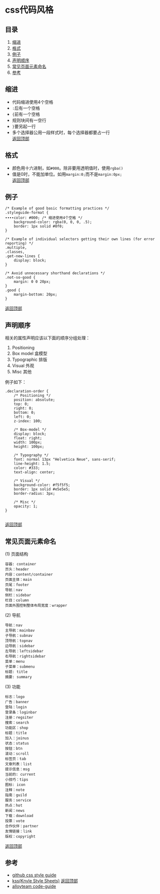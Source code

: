 # css代码风格
## <a name='TOC'>目录</a>
1. [缩进](#spacing)
1. [格式](#formatting)
1. [例子](#example)
1. [声明顺序](#order)
1. [常见页面元素命名](#fileNameDefine)
1. [参考](#reference)

## <a name='spacing'>缩进</a>
* 代码缩进使用4个空格
* `:`后有一个空格
* `{`前有一个空格
* 规则块间有一空行
* `}`要另起一行
* 多个选择器公用一段样式时，每个选择器都要占一行    
[返回顶部](#TOC)

## <a name='formatting'>格式</a>
* 颜色用十六进制，如`#000`。除非要用透明值时，使用`rgba()`
* 值是0时，不能加单位。如用`margin:0;`而不是`margin:0px;`    
[返回顶部](#TOC)

## <a name='example'>例子</a>
```
/* Example of good basic formatting practices */
.styleguide-format {
∙∙∙∙color: #000; /* 缩进使用4个空格 */
    background-color: rgba(0, 0, 0, .5);
    border: 1px solid #0f0;
}

/* Example of individual selectors getting their own lines (for error reporting) */
.multiple,
.classes,
.get-new-lines {
    display: block;
}

/* Avoid unnecessary shorthand declarations */
.not-so-good {
    margin: 0 0 20px;
}
.good {
    margin-bottom: 20px;
}

```
[返回顶部](#TOC)

## <a name='example'>声明顺序</a>
相关的属性声明应该以下面的顺序分组处理：

1. Positioning
1. Box model 盒模型
1. Typographic 排版
1. Visual 外观
1. Misc 其他

例子如下：
```
.declaration-order {
    /* Positioning */
    position: absolute;
    top: 0;
    right: 0;
    bottom: 0;
    left: 0;
    z-index: 100;

    /* Box-model */
    display: block;
    float: right;
    width: 100px;
    height: 100px;

    /* Typography */
    font: normal 13px "Helvetica Neue", sans-serif;
    line-height: 1.5;
    color: #333;
    text-align: center;

    /* Visual */
    background-color: #f5f5f5;
    border: 1px solid #e5e5e5;
    border-radius: 3px;

    /* Misc */
    opacity: 1;
}


```
[返回顶部](#TOC)



## <a name='fileNameDefine'>常见页面元素命名</a>
(1) 页面结构

    容器: container
    页头：header
    内容：content/container
    页面主体：main
    页尾：footer
    导航：nav
    侧栏：sidebar
    栏目：column
    页面外围控制整体布局宽度：wrapper

(2) 导航

    导航：nav
    主导航：mainbav
    子导航：subnav
    顶导航：topnav
    边导航：sidebar
    左导航：leftsidebar
    右导航：rightsidebar
    菜单：menu
    子菜单：submenu
    标题: title
    摘要: summary

(3) 功能

    标志：logo
    广告：banner
    登陆：login
    登录条：loginbar
    注册：regsiter
    搜索：search
    功能区：shop
    标题：title
    加入：joinus
    状态：status
    按钮：btn
    滚动：scroll
    标签页：tab
    文章列表：list
    提示信息：msg
    当前的: current
    小技巧：tips
    图标: icon
    注释：note
    指南：guild
    服务：service
    热点：hot
    新闻：news
    下载：download
    投票：vote
    合作伙伴：partner
    友情链接：link
    版权：copyright
[返回顶部](#TOC)

## <a name='reference'>参考</a>
* [github css style guide](https://github.com/styleguide/css)
* [kss(Knyle Style Sheets)](https://github.com/kneath/kss)
[返回顶部](#TOC)
* [alloyteam code-guide](http://alloyteam.github.io/code-guide/)
